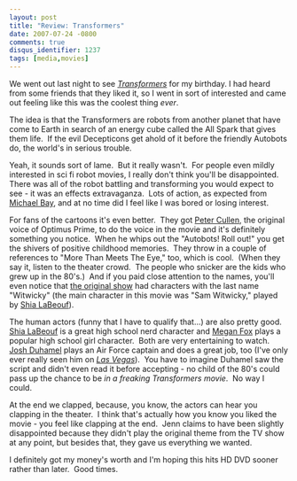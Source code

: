 ```yaml
---
layout: post
title: "Review: Transformers"
date: 2007-07-24 -0800
comments: true
disqus_identifier: 1237
tags: [media,movies]
---
```

We went out last night to see
*[Transformers](http://us.imdb.com/title/tt0418279/)* for my birthday.
I had heard from some friends that they liked it, so I went in sort of
interested and came out feeling like this was the coolest thing *ever*.

The idea is that the Transformers are robots from another planet that
have come to Earth in search of an energy cube called the All Spark that
gives them life.  If the evil Decepticons get ahold of it before the
friendly Autobots do, the world's in serious trouble.

Yeah, it sounds sort of lame.  But it really wasn't.  For people even
mildly interested in sci fi robot movies, I really don't think you'll be
disappointed.  There was all of the robot battling and transforming you
would expect to see - it was an effects extravaganza.  Lots of action,
as expected from [Michael Bay](http://us.imdb.com/name/nm0000881/), and
at no time did I feel like I was bored or losing interest.

For fans of the cartoons it's even better.  They got [Peter
Cullen](http://us.imdb.com/name/nm0191520/), the original voice of
Optimus Prime, to do the voice in the movie and it's definitely
something you notice.  When he whips out the "Autobots! Roll out!" you
get the shivers of positive childhood memories.  They throw in a couple
of references to "More Than Meets The Eye," too, which is cool.  (When
they say it, listen to the theater crowd.  The people who snicker are
the kids who grew up in the 80's.)  And if you paid close attention to
the names, you'll even notice that [the original
show](http://us.imdb.com/title/tt0086817/) had characters with the last
name "Witwicky" (the main character in this movie was "Sam Witwicky,"
played by [Shia LaBeouf](http://us.imdb.com/name/nm0479471/)).

The human actors (funny that I have to qualify that...) are also pretty
good.  [Shia LaBeouf](http://us.imdb.com/name/nm0479471/) is a great
high school nerd character and [Megan
Fox](http://us.imdb.com/name/nm1083271/) plays a popular high school
girl character.  Both are very entertaining to watch.  [Josh
Duhamel](http://us.imdb.com/name/nm0241049/) plays an Air Force captain
and does a great job, too (I've only ever really seen him on *[Las
Vegas](http://us.imdb.com/title/tt0364828/)*).  You have to imagine
Duhamel saw the script and didn't even read it before accepting - no
child of the 80's could pass up the chance to be *in a freaking
Transformers movie*.  No way I could.

At the end we clapped, because, you know, the actors can hear you
clapping in the theater.  I think that's actually how you know you liked
the movie - you feel like clapping at the end.  Jenn claims to have been
slightly disappointed because they didn't play the original theme from
the TV show at any point, but besides that, they gave us everything we
wanted.

I definitely got my money's worth and I'm hoping this hits HD DVD sooner
rather than later.  Good times.
